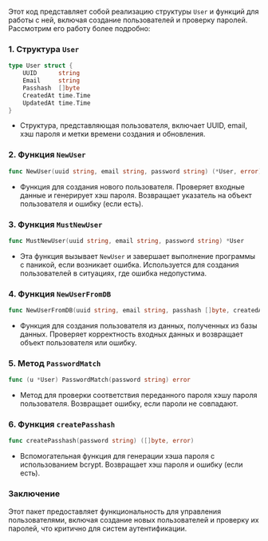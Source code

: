 Этот код представляет собой реализацию структуры `User` и функций для работы с ней, включая создание пользователей и проверку паролей. Рассмотрим его работу более подробно:

### 1. Структура `User`
```go
type User struct {
    UUID      string
    Email     string
    Passhash  []byte
    CreatedAt time.Time
    UpdatedAt time.Time
}
```
- Структура, представляющая пользователя, включает UUID, email, хэш пароля и метки времени создания и обновления.

### 2. Функция `NewUser`
```go
func NewUser(uuid string, email string, password string) (*User, error)
```
- Функция для создания нового пользователя. Проверяет входные данные и генерирует хэш пароля. Возвращает указатель на объект пользователя и ошибку (если есть).

### 3. Функция `MustNewUser`
```go
func MustNewUser(uuid string, email string, password string) *User
```
- Эта функция вызывает `NewUser` и завершает выполнение программы с паникой, если возникает ошибка. Используется для создания пользователей в ситуациях, где ошибка недопустима.

### 4. Функция `NewUserFromDB`
```go
func NewUserFromDB(uuid string, email string, passhash []byte, createdAt time.Time, updatedAt time.Time) (*User, error)
```
- Функция для создания пользователя из данных, полученных из базы данных. Проверяет корректность входных данных и возвращает объект пользователя или ошибку.

### 5. Метод `PasswordMatch`
```go
func (u *User) PasswordMatch(password string) error
```
- Метод для проверки соответствия переданного пароля хэшу пароля пользователя. Возвращает ошибку, если пароли не совпадают.

### 6. Функция `createPasshash`
```go
func createPasshash(password string) ([]byte, error)
```
- Вспомогательная функция для генерации хэша пароля с использованием bcrypt. Возвращает хэш пароля и ошибку (если есть).

### Заключение
Этот пакет предоставляет функциональность для управления пользователями, включая создание новых пользователей и проверку их паролей, что критично для систем аутентификации.